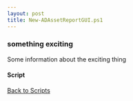 ```yaml
---
layout: post
title: New-ADAssetReportGUI.ps1
---
```


### something exciting

Some information about the exciting thing

#### Script

<script async src="https://gist-it.appspot.com/github.com/BanterBoy/scripts-blog/blob/master/PowerShell/scripts/activeDirectory/New-ADAssetReportGUI.ps1" crossorigin="anonymous"></script>

<a href="/menu/_pages/scripts.html">Back to Scripts</a>
